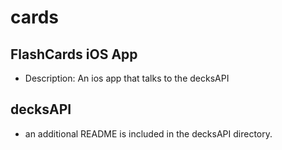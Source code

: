 # cards

## FlashCards iOS App
* Description: An ios app that talks to the decksAPI

## decksAPI
* an additional README is included in the decksAPI directory.
